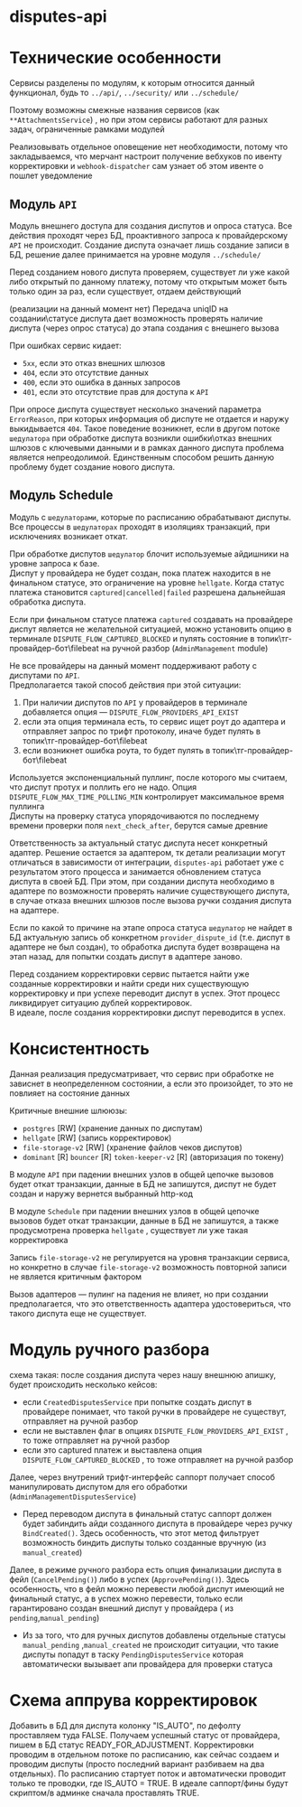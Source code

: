 # disputes-api

# Технические особенности

Сервисы разделены по модулям, к которым относится данный функционал, будь то `../api/`, `../security/`
или `../schedule/`

Поэтому возможны смежные названия сервисов (как `**AttachmentsService`) , но при этом сервисы работают для разных задач,
ограниченные рамками модулей

Реализовывать отдельное оповещение нет необходимости, потому что закладываемся, что мерчант настроит получение вебхуков
по ивенту корректировки и `webhook-dispatcher`  сам узнает об этом ивенте о пошлет уведомление

## Модуль `API`

Модуль внешнего доступа для создания диспутов и опроса статуса. Все действия проходят через БД, проактивного запроса к
провайдерскому `API` не происходит. Создание диспута означает лишь создание записи в БД, решение далее принимается на
уровне модуля `../schedule/`

Перед созданием нового диспута проверяем, существует ли уже какой либо открытый по данному платежу, потому что открытым
может быть только один за раз, если существует, отдаем действующий

(реализации на данный момент нет) Передача uniqID на создании\статусе диспута дает возможность проверять наличие
диспута (через опрос статуса) до этапа создания с внешнего вызова

При ошибках сервис кидает:

- `5хх`, если это отказ внешних шлюзов
- `404`, если это отсутствие данных
- `400`, если это ошибка в данных запросов
- `401`, если это отсутствие прав для доступа к `API`

При опросе диспута существует несколько значений параметра `ErrorReason`, при которых информация об диспуте не отдается
и наружу выкидывается `404`. Такое поведение возникнет, если в другом потоке `шедулатора` при обработке диспута возникли
ошибки\отказ внешних шлюзов с ключевыми данными и в рамках данного диспута проблема является непреодолимой. Единственным
способом решить данную проблему будет создание нового диспута.

## Модуль Schedule

Модуль с `шедулаторами`, которые по расписанию обрабатывают диспуты.  
Все процессы в `шедулаторах` проходят в изоляциях транзакций, при исключениях возникает откат.

При обработке диспутов `шедулатор` блочит используемые айдишники на уровне запроса к базе.   
Диспут у провайдера не будет создан, пока платеж находится в не финальном статусе, это ограничение на уровне `hellgate`.
Когда статус платежа
становится `captured|cancelled|failed` разрешена дальнейшая обработка диспута.

Если при финальном статусе платежа `captured` создавать на провайдере диспут является не желательной ситуацией, можно
установить опцию в терминале `DISPUTE_FLOW_CAPTURED_BLOCKED` и пулять
состояние
в топик\тг-провайдер-бот\filebeat на ручной разбор (`AdminManagement` module)

Не все провайдеры на данный момент поддерживают работу с диспутами по `API`.  
Предполагается такой способ действия при этой ситуации:

1) При наличии диспутов по `API` у провайдеров в терминале добавляется опция — `DISPUTE_FLOW_PROVIDERS_API_EXIST`
2) если эта опция терминала есть, то сервис ищет роут до адаптера и отправляет запрос по трифт протоколу, иначе будет
   пулять в топик\тг-провайдер-бот\filebeat
3) если возникнет ошибка роута, то будет пулять в топик\тг-провайдер-бот\filebeat

Используется экспоненциальный пуллинг, после которого мы считаем, что диспут протух и поллить его не надо.
Опция `DISPUTE_FLOW_MAX_TIME_POLLING_MIN` контролирует максимальное время пуллинга  
Диспуты на проверку статуса упорядочиваются по последнему времени проверки поля `next_check_after`, берутся самые
древние

Ответственность за актуальный статус диспута несет конкретный адаптер. Решение остается за адаптером, тк детали
реализации могут отличаться в зависимости от интеграции, `disputes-api` работает уже с результатом этого процесса и
занимается обновлением статуса диспута в своей БД. При этом, при создании диспута необходимо в адаптере по возможности
проверять наличие существующего диспута, в случае отказа внешних шлюзов после вызова ручки создания диспута на адаптере.

Если по какой то причине на этапе опроса статуса `шедулатор` не найдет в БД актуальную запись об
конкретном `provider_dispute_id` (т.е. диспут в адаптере не был создан), то обработка диспута будет возвращена на этап
назад, для попытки создать диспут в адаптере заново.

Перед созданием корректировки сервис пытается найти уже созданные корректировки и найти среди них существующую
корректировку и при успехе переводит диспут в успех. Этот процесс ликвидирует ситуацию дублей корректировок.  
В идеале, после создания корректировки диспут переводится в успех.

# Консистентность

Данная реализация предусматривает, что сервис при обработке не зависнет в неопределенном состоянии, а если это
произойдет, то это не повлияет на состояние данных

Критичные внешние шлююзы:

- `postgres` [RW] (хранение данных по диспутам)
- `hellgate` [RW] (запись корректировок)
- `file-storage-v2` [RW] (хранение файлов чеков диспутов)
- `dominant` [R] `bouncer` [R] `token-keeper-v2` [R] (авторизация по токену)

В модуле `API` при падении внешних узлов в общей цепочке вызовов будет откат транзакции, данные в БД не запишутся,
диспут не будет создан и наружу вернется выбранный http-код

В модуле `Schedule` при падении внешних узлов в общей цепочке вызовов будет откат транзакции, данные в БД не запишутся,
а также продусмотрена проверка `hellgate` , существует ли уже такая корректировка

Запись `file-storage-v2` не регулируется на уровня транзакции сервиса, но конкретно в случае `file-storage-v2`
возможность повторной записи не является критичным фактором

Вызов адаптеров — пулинг на падения не влияет, но при создании предполагается, что это ответственность адаптера
удостовериться, что такого диспута еще не существует.  

# Модуль ручного разбора

схема такая:
после создания диспута через нашу внешнюю апишку, будет происходить несколько кейсов:

- если `CreatedDisputesService`  при попытке создать диспут в провайдере понимает, что такой ручки в провайдере не
  существут, отправляет на ручной разбор
- если не выставлен флаг в опциях `DISPUTE_FLOW_PROVIDERS_API_EXIST` , то тоже отправляет на ручной разбор
- если это captured платеж и выставлена опция `DISPUTE_FLOW_CAPTURED_BLOCKED` , то тоже отправляет на ручной разбор

Далее, через внутрений трифт-интерфейс саппорт получает способ манипулировать диспутом для его
обработки  (`AdminManagementDisputesService`)

- Перед переводом диспута в финальный статус саппорт должен будет забиндить айди созданного диспута в провайдере через
  ручку `BindCreated()`. Здесь особенность, что этот метод фильтрует возможность биндить диспуты только созданные
  вручную (из `manual_created`)

Далее, в режиме ручного разбора есть опция финализации диспута в фейл (`CancelPending()`) либо в
успех (`ApprovePending()`). Здесь особенность, что в фейл можно перевести любой диспут имеющий не финальный статус, а в
успех можно перевести, только если гарантировано создан внешний диспут у провайдера  (
из `pending`,`manual_pending`)

- Из за того, что для ручных диспутов добавлены отдельные
  статусы `manual_pending` ,`manual_created` не происходит ситуации, что такие диспуты попадут в
  таску `PendingDisputesService` которая автоматически вызывает апи провайдера для проверки статуса

# Схема аппрува корректировок

Добавить в БД для диспута колонку "IS_AUTO", по дефолту проставляем туда FALSE.
Получаем успешный статус от провайдера, пишем в БД статус READY_FOR_ADJUSTMENT.
Корректировки проводим в отдельном потоке по расписанию, как сейчас создаем и проводим диспуты (просто последний вариант
разбиваем на два отдельных). По расписанию стартует поток и автоматически проводит только те проводки, где IS_AUTO =
TRUE. В идеале саппорт/фины будут скриптом/в админке сначала проставлять TRUE. 
